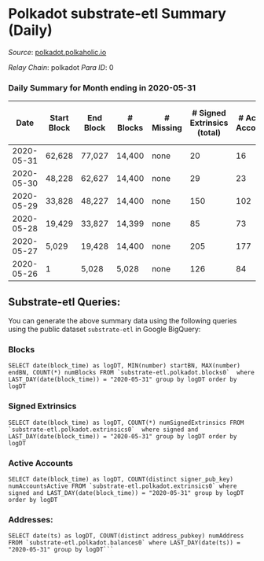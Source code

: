 # Polkadot substrate-etl Summary (Daily)

_Source_: [polkadot.polkaholic.io](https://polkadot.polkaholic.io)

*Relay Chain*: polkadot
*Para ID*: 0



### Daily Summary for Month ending in 2020-05-31


| Date | Start Block | End Block | # Blocks | # Missing | # Signed Extrinsics (total) | # Active Accounts | # Addresses with Balances | # Events | # Transfers | # XCM Transfers In | # XCM Transfers Out |
| ---- | ----------- | --------- | -------- | --------- | --------------------------- | ----------------- | ------------------------- | -------- | ----------- | ------------------ | ------------------- |
| 2020-05-31 | 62,628 | 77,027 | 14,400 | none  | 20 | 16 | 505 | 38,815 |   |   |   |
| 2020-05-30 | 48,228 | 62,627 | 14,400 | none  | 29 | 23 |  | 38,837 |   |   |   |
| 2020-05-29 | 33,828 | 48,227 | 14,400 | none  | 150 | 102 |  | 39,297 |   |   |   |
| 2020-05-28 | 19,429 | 33,827 | 14,399 | none  | 85 | 73 |  | 39,259 | 1 ($117,232,980) |   |   |
| 2020-05-27 | 5,029 | 19,428 | 14,400 | none  | 205 | 177 |  | 39,847 |   |   |   |
| 2020-05-26 | 1 | 5,028 | 5,028 | none  | 126 | 84 |  | 14,083 |   |   |   |

## Substrate-etl Queries:
You can generate the above summary data using the following queries using the public dataset `substrate-etl` in Google BigQuery:


### Blocks
```
SELECT date(block_time) as logDT, MIN(number) startBN, MAX(number) endBN, COUNT(*) numBlocks FROM `substrate-etl.polkadot.blocks0`  where LAST_DAY(date(block_time)) = "2020-05-31" group by logDT order by logDT
```


### Signed Extrinsics
```
SELECT date(block_time) as logDT, COUNT(*) numSignedExtrinsics FROM `substrate-etl.polkadot.extrinsics0`  where signed and LAST_DAY(date(block_time)) = "2020-05-31" group by logDT order by logDT
```


### Active Accounts
```
SELECT date(block_time) as logDT, COUNT(distinct signer_pub_key) numAccountsActive FROM `substrate-etl.polkadot.extrinsics0` where signed and LAST_DAY(date(block_time)) = "2020-05-31" group by logDT order by logDT
```


### Addresses:
```
SELECT date(ts) as logDT, COUNT(distinct address_pubkey) numAddress FROM `substrate-etl.polkadot.balances0` where LAST_DAY(date(ts)) = "2020-05-31" group by logDT```

